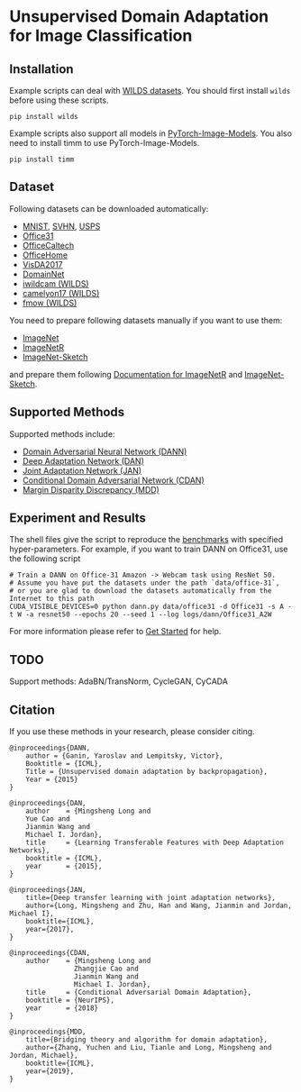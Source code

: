 # Unsupervised Domain Adaptation for Image Classification

## Installation
Example scripts can deal with [WILDS datasets](https://wilds.stanford.edu/).
You should first install ``wilds`` before using these scripts.

```
pip install wilds
```

Example scripts also support all models in [PyTorch-Image-Models](https://github.com/rwightman/pytorch-image-models).
You also need to install timm to use PyTorch-Image-Models.

```
pip install timm
```

## Dataset

Following datasets can be downloaded automatically:

- [MNIST](http://yann.lecun.com/exdb/mnist/), [SVHN](http://ufldl.stanford.edu/housenumbers/), [USPS](https://www.csie.ntu.edu.tw/~cjlin/libsvmtools/datasets/multiclass.html#usps) 
- [Office31](https://www.cc.gatech.edu/~judy/domainadapt/)
- [OfficeCaltech](https://www.cc.gatech.edu/~judy/domainadapt/)
- [OfficeHome](https://www.hemanthdv.org/officeHomeDataset.html)
- [VisDA2017](http://ai.bu.edu/visda-2017/)
- [DomainNet](http://ai.bu.edu/M3SDA/)
- [iwildcam (WILDS)](https://wilds.stanford.edu/datasets/)
- [camelyon17 (WILDS)](https://wilds.stanford.edu/datasets/)
- [fmow (WILDS)](https://wilds.stanford.edu/datasets/)

You need to prepare following datasets manually if you want to use them:
- [ImageNet](https://www.image-net.org/)
- [ImageNetR](https://github.com/hendrycks/imagenet-r)
- [ImageNet-Sketch](https://github.com/HaohanWang/ImageNet-Sketch)

and prepare them following [Documentation for ImageNetR](/common/vision/datasets/imagenet_r.py) and [ImageNet-Sketch](/common/vision/datasets/imagenet_sketch.py).

## Supported Methods

Supported methods include:

- [Domain Adversarial Neural Network (DANN)](https://arxiv.org/abs/1505.07818)
- [Deep Adaptation Network (DAN)](https://arxiv.org/pdf/1502.02791)
- [Joint Adaptation Network (JAN)](https://arxiv.org/abs/1605.06636)
- [Conditional Domain Adversarial Network (CDAN)](https://arxiv.org/abs/1705.10667)
- [Margin Disparity Discrepancy (MDD)](https://arxiv.org/abs/1904.05801)

## Experiment and Results

The shell files give the script to reproduce the [benchmarks](/docs/dalib/benchmarks/image_classification.rst) with specified hyper-parameters.
For example, if you want to train DANN on Office31, use the following script

```shell script
# Train a DANN on Office-31 Amazon -> Webcam task using ResNet 50.
# Assume you have put the datasets under the path `data/office-31`, 
# or you are glad to download the datasets automatically from the Internet to this path
CUDA_VISIBLE_DEVICES=0 python dann.py data/office31 -d Office31 -s A -t W -a resnet50 --epochs 20 --seed 1 --log logs/dann/Office31_A2W
```

For more information please refer to [Get Started](/docs/get_started/quickstart.rst) for help.

## TODO
Support methods: AdaBN/TransNorm, CycleGAN, CyCADA

## Citation
If you use these methods in your research, please consider citing.

```
@inproceedings{DANN,
    author = {Ganin, Yaroslav and Lempitsky, Victor},
    Booktitle = {ICML},
    Title = {Unsupervised domain adaptation by backpropagation},
    Year = {2015}
}

@inproceedings{DAN,
    author    = {Mingsheng Long and
    Yue Cao and
    Jianmin Wang and
    Michael I. Jordan},
    title     = {Learning Transferable Features with Deep Adaptation Networks},
    booktitle = {ICML},
    year      = {2015},
}

@inproceedings{JAN,
    title={Deep transfer learning with joint adaptation networks},
    author={Long, Mingsheng and Zhu, Han and Wang, Jianmin and Jordan, Michael I},
    booktitle={ICML},
    year={2017},
}

@inproceedings{CDAN,
    author    = {Mingsheng Long and
                Zhangjie Cao and
                Jianmin Wang and
                Michael I. Jordan},
    title     = {Conditional Adversarial Domain Adaptation},
    booktitle = {NeurIPS},
    year      = {2018}
}

@inproceedings{MDD,
    title={Bridging theory and algorithm for domain adaptation},
    author={Zhang, Yuchen and Liu, Tianle and Long, Mingsheng and Jordan, Michael},
    booktitle={ICML},
    year={2019},
}

```
